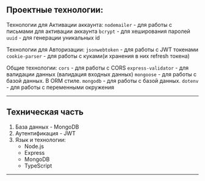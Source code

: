 ## Проектные технологии:

Технологии для Активации аккаунта:
`nodemailer` - для работы с письмами для активации аккаунта
`bcrypt` - для хеширования паролей
`uuid` - для генерации уникальных id

Технологии для Авторизации:
`jsonwebtoken` - для работы с JWT токенами
`cookie-parser` - для работы с куками(и хранения в них refresh токена)

Общие технологии:
`cors` - для работы с CORS
`express-validator` - для валидации данных (валидация входных данных)
`mongoose` - для работы с базой данных. В ORM стиле.
`mongodb` - для работы с базой данных.
`dotenv` - для работы с переменными окружения

---

## Техническая часть

1. База данных - MongoDB
2. Аутентификация - JWT
3. Язык и технологии:
   - Node.js
   - Express
   - MongoDB
   - TypeScript

---
